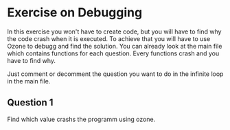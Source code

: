 # Exercise on Debugging

In this exercise you won't have to create code, but you will have to find why the code crash when it is executed.
To achieve that you will have to use Ozone to debugg and find the solution.
You can already look at the main file which contains functions for each question.
Every functions crash and you have to find why.

Just comment or decomment the question you want to do in the infinite loop in the main file.

## Question 1

Find which value crashs the programm using ozone.
